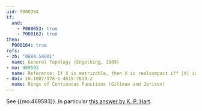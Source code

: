 ```yaml
---
uid: T000394
if:
  and:
    - P000053: true
    - P000162: true
then:
  P000164: true
refs:
- zb: "0684.54001"
  name: General Topology (Engelking, 1989)
- mo: 469593
  name: Reference: If X is metrizable, then X is realcompact iff |X| is non-measurable
- doi: 10.1007/978-1-4615-7819-2
  name: Rings of Continuous Functions (Gillman and Jerison)
---
```


See {{mo:469593}}. In particular [this answer by K. P. Hart](https://mathoverflow.net/a/469610/150060).
